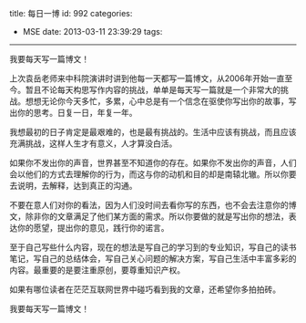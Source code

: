 title: 每日一博
id: 992
categories:
  - MSE
date: 2013-03-11 23:39:29
tags:
---

我要每天写一篇博文！

上次袁岳老师来中科院演讲时讲到他每一天都写一篇博文，从2006年开始一直至今。暂且不论每天构思写作内容的挑战，单单是每天写一篇就是一个非常大的挑战。想想无论你今天多忙，多累，心中总是有一个信念在驱使你写出你的故事，写出你的思考。日复一日，年复一年。

我想最初的日子肯定是最艰难的，也是最有挑战的。生活中应该有挑战，而且应该充满挑战，这样人生才有意义，人才算没白活。

如果你不发出你的声音，世界甚至不知道你的存在。如果你不发出你的声音，人们会以他们的方式去理解你的行为，而这与你的动机和目的却是南辕北辙。所以你要去说明，去解释，达到真正的沟通。

不要在意人们对你的看法，因为人们没时间去看你写的东西，也不会去注意你的博文，除非你的文章满足了他们某方面的需求。所以你要做的就是写出你的想法，表达你的愿望，提出你的意见，践行你的诺言。

至于自己写些什么内容，现在的想法是写自己的学习到的专业知识，写自己的读书笔记，写自己的总结体会，写自己关心问题的解决方案，写自己生活中丰富多彩的内容。最重要的是要注重原创，要尊重知识产权。

如果有哪位读者在茫茫互联网世界中碰巧看到我的文章，还希望你多拍拍砖。

我要每天写一篇博文！
